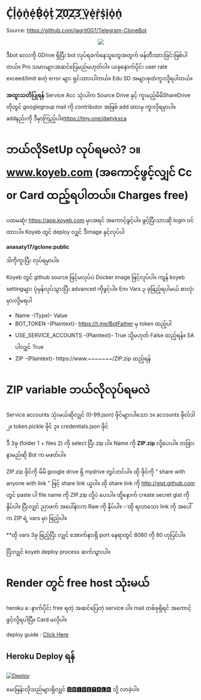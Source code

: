 # C͓̽l͓̽o͓̽n͓̽e͓̽B͓̽o͓̽t͓̽ ͓̽2͓̽0͓̽2͓̽3͓̽ ͓̽v͓̽e͓̽r͓̽s͓̽i͓̽o͓̽n͓̽ 
Source: https://github.com/jagrit007/Telegram-CloneBot
<p align="center">
<img src="https://i.imgur.com/SjeoNU1.jpg">
</p>

ဒီbot လေးကို GDrive ရှိပြီး bot လုပ်ရခက်နေသူတွေအတွက် ဖန်တီးထားခြင်းဖြစ်ပါတယ်။ Pro သမားများအဆင်ပြေမည်မဟုတ်ပါ။ ယခုနောက်ပိုင်း user rate exceed/limit စတဲ့ error များ ရှင်းထားပါတယ်။ Edu SD အများစုထံကူးလို့ရပါတယ်။

**အထူးသတိပြုရန်**
Service Acc သုံးပါက Source Drive နှင့် ကူးမည့်မိမိShareDrive တိုတွင် googlegroup mail ကို contributor အဖြစ် add ထားမှ ကူးလိုရမှာပါ။ addနည်းကို ဒီမှာကြည့်ပါ။https://tiny.one/dwtykxca

# ဘယ်လိုSetUp လုပ်ရမလဲ? ၁။ www.koyeb.com  (အကောင့်ဖွင့်လျှင် Cc or Card ထည့်ရပါတယ်။ Charges free)

ပထမဆုံး https://app.koyeb.com မှာအရင် အကောင့်ဖွင့်ပါ။ ဖွင့်ပြီးသားဆို login ဝင်ထားပါ။
Koyeb တွင် deploy လျှင် ဒီimage နှင့်လုပ်ပါ

**anasaty17/gclone:public**   

ဒါကိုကူးပြီး လုပ်ရမှာပါ။


Koyeb တွင် github source ဖြင့်မလုပ်ပဲ Docker image ဖြင့်လုပ်ပါ။
ကျန် koyeb settingများ ပုံမှန်လုပ်သွားပြီး advanced ကိုဖွင့်ပါ။
Env Vars ၃ ခုဖြည့်ရပါမယ် စာလုံးမှားလို့မရပါ
- Name                  -(Type)-              Value
- BOT_TOKEN             -(Plaintext)-         https://t.me/BotFather မှ token ထည့်ပါ
- USE_SERVICE_ACCOUNTS  -(Plaintext)-         True သို့မဟုတ် False ထည့်ရန်။ SA ပါလျှင် True
- ZIP                   -(Plaintext)-         https://www.~~~~~~~/ZIP.zip ထည့်ရန်
  

# ZIP variable ဘယ်လိုလုပ်ရမလဲ

Service accounts သုံးမယ်ဆိုလျှင် (0-99.json) ဖိုင်များပါသော ၁။ accounts ဖိုလ်ဒါ  
၂။ token.pickle ဖိုင်
၃။ credentials.json ဖိုင်

ဒီ 3ခု (folder 1 + files 2) ကို select ပြီး zip ပါ။ Name ကို  **ZIP.zip** လို့ပေးပါ။ တခြားနာမည်ဆို Bot က မဖတ်ပါ။

ZIP.zip ဖိုင်ကို မိမိ google drive ရှိ mydrive တွင်တင်ပါ။
ထို ဖိုင်ကို " share with anyone with link " ဖြင့် share link ယူပါ။
ထို share link ကို http://gist.github.com တွင် paste ပါ file name ကို ZIP.zip လို့ပဲ ပေးပါ။
ထို့နောက် create secret gist ကို နှိပ်ပါ။ ပြီးလျှင် ညာဖက် အပေါ်နားက Raw ကို နှိပ်ပါ။
✅ထို ရလာသော link ကို အပေါ်က ZIP ရဲ့ vars မှာ ဖြည့်ပါ။

**ထို vars 3ခု ဖြည့်ပြီး လျှင် အောက်နားရှိ port နေရာတွင် 8080 ကို 80 ဟုပြင်ပါ။

ပြီးလျှင် koyeb deploy process ဆက်သွားပါ။

# Render တွင် free host သုံးမယ်

heroku ေနာက်ပိုင်း free ရတဲ့ အဆင်ပြေတဲ့ service ပါ။
mail တစ်ခုရှိရင် အကောင့်ဖွင့်လို့ရပါပြီ။ Card မလိုပါ။

deploy guide : [Click Here](https://telegra.ph/DeployGcloneonRender-01-12)

## Heroku Deploy ရန်

 [![Deploy](https://www.herokucdn.com/deploy/button.svg)](https://dashboard.heroku.com/new?template=https://github.com/dr007bot/CloneBot-update23/heroku)



မေးမြန်းလိုသည်များရှိလျှင် [🅳🆁🅸🆅🅴🆃🅰🅻🅺](https://t.me/drivetalk) သို့ လာခဲ့ပါ။
